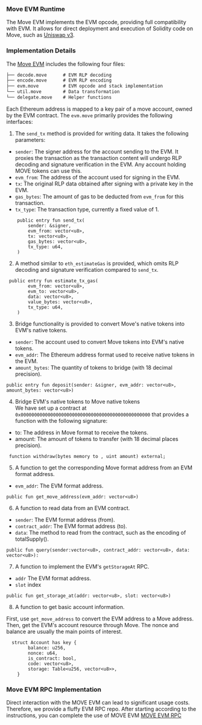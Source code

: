 ### Move EVM Runtime

The Move EVM implements the EVM opcode, providing full compatibility with EVM. It allows for direct deployment and execution of Solidity code on Move, such as [Uniswap v3](https://github.com/Uniswap/deploy-v3).

### Implementation Details

The [Move EVM](https://github.com/movemntdev/movement-v2/tree/main/aptos-move/framework/aptos-framework/sources/evm) includes the following four files:

```txt
├── decode.move      # EVM RLP decoding
├── encode.move      # EVM RLP encoding
├── evm.move         # EVM opcode and stack implementation
└── util.move        # Data transformation
└── delegate.move    # Helper functions

```
Each Ethereum address is mapped to a key pair of a move account, owned by the EVM contract. The `evm.move` primarily provides the following interfaces:

1. The `send_tx` method is provided for writing data. It takes the following parameters:

- `sender`: The signer address for the account sending to the EVM. It proxies the transaction as the transaction content will undergo RLP decoding and signature verification in the EVM. Any account holding MOVE tokens can use this.
- `evm_from`: The address of the account used for signing in the EVM.
- `tx`: The original RLP data obtained after signing with a private key in the EVM.
- `gas_bytes`: The amount of gas to be deducted from `evm_from` for this transaction.
- `tx_type`: The transaction type, currently a fixed value of 1.

```move
    public entry fun send_tx(
        sender: &signer,
        evm_from: vector<u8>,
        tx: vector<u8>,
        gas_bytes: vector<u8>,
        tx_type: u64,
    )
```

2. A method similar to `eth_estimateGas` is provided, which omits RLP decoding and signature verification compared to `send_tx`.

```
 public entry fun estimate_tx_gas(
        evm_from: vector<u8>,
        evm_to: vector<u8>,
        data: vector<u8>,
        value_bytes: vector<u8>,
        tx_type: u64,
    )
```

3. Bridge functionality is provided to convert Move's native tokens into EVM's native tokens.

- `sender`: The account used to convert Move tokens into EVM's native tokens.
- `evm_addr`: The Ethereum address format used to receive native tokens in the EVM.
- `amount_bytes`: The quantity of tokens to bridge (with 18 decimal precision).

```
public entry fun deposit(sender: &signer, evm_addr: vector<u8>, amount_bytes: vector<u8>)

```

4. Bridge EVM's native tokens to Move native tokens  
We have set up a contract at `0x000000000000000000000000000000000000000000000000` that provides a function with the following signature:
- to: The address in Move format to receive the tokens.
- amount: The amount of tokens to transfer (with 18 decimal places precision).

```solidity
 function withdraw(bytes memory to , uint amount) external;
```

5. A function to get the corresponding Move format address from an EVM format address.

- `evm_addr`: The EVM format address.

```
public fun get_move_address(evm_addr: vector<u8>)
```

6. A function to read data from an EVM contract.

- `sender`: The EVM format address (from).
- `contract_addr`: The EVM format address (to).
- `data`: The method to read from the contract, such as the encoding of totalSupply().

```
public fun query(sender:vector<u8>, contract_addr: vector<u8>, data: vector<u8>):
```

7. A function to implement the EVM's `getStorageAt` RPC.

-   `addr` The EVM format address.
-   `slot` index

```
public fun get_storage_at(addr: vector<u8>, slot: vector<u8>)
```
8. A function to get basic account information.

First, use `get_move_address` to convert the EVM address to a Move address. Then, get the EVM's account resource through Move. The nonce and balance are usually the main points of interest.
```
  struct Account has key {
        balance: u256,
        nonce: u64,
        is_contract: bool,
        code: vector<u8>,
        storage: Table<u256, vector<u8>>,
    }

```


### Move EVM RPC Implementation
Direct interaction with the MOVE EVM can lead to significant usage costs. Therefore, we provide a fluffy EVM RPC repo. After starting according to the instructions, you can complete the use of MOVE EVM [MOVE EVM RPC](https://github.com/movemntdev/movement-evm-rpc-v2)